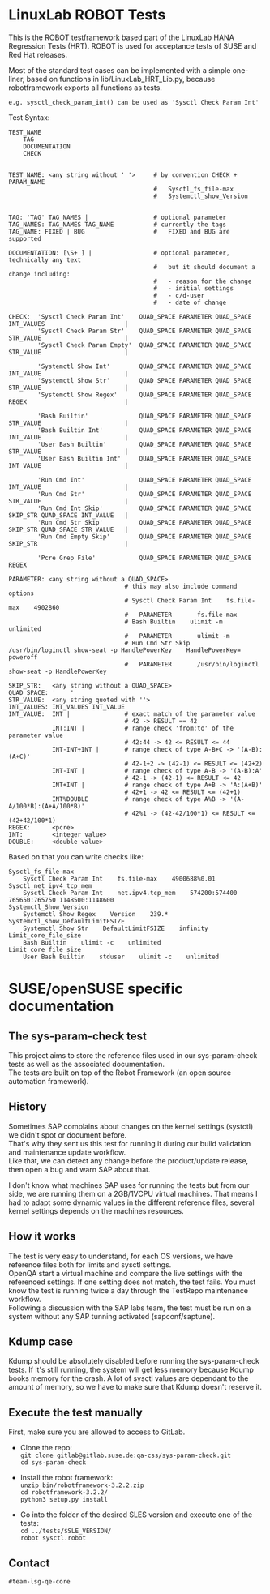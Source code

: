 # LinuxLab ROBOT Tests
This is the [ROBOT testframework](https://robotframework.org/) based part of the LinuxLab HANA Regression Tests (HRT).
ROBOT is used for acceptance tests of SUSE and Red Hat releases.

Most of the standard test cases can be implemented with a simple one-liner, based on functions in lib/LinuxLab_HRT_Lib.py, because robotframework exports all functions as tests.

    e.g. sysctl_check_param_int() can be used as 'Sysctl Check Param Int'



Test Syntax:

    TEST_NAME
        TAG
        DOCUMENTATION
        CHECK


    TEST_NAME: <any string without ' '>     # by convention CHECK + PARAM_NAME
                                            #   Sysctl_fs_file-max
                                            #   Systemctl_show_Version


    TAG: 'TAG' TAG_NAMES |                  # optional parameter
    TAG_NAMES: TAG_NAMES TAG_NAME           # currently the tags
    TAG_NAME: FIXED | BUG                   #   FIXED and BUG are supported

    DOCUMENTATION: [\S+ ] |                 # optional parameter, technically any text
                                            #   but it should document a change including:
                                            #   - reason for the change
                                            #   - initial settings
                                            #   - c/d-user
                                            #   - date of change

    CHECK:  'Sysctl Check Param Int'    QUAD_SPACE PARAMETER QUAD_SPACE INT_VALUES                      |
            'Sysctl Check Param Str'    QUAD_SPACE PARAMETER QUAD_SPACE STR_VALUE                       |
            'Sysctl Check Param Empty'  QUAD_SPACE PARAMETER QUAD_SPACE STR_VALUE                       |

            'Systemctl Show Int'        QUAD_SPACE PARAMETER QUAD_SPACE INT_VALUE                       |
            'Systemctl Show Str'        QUAD_SPACE PARAMETER QUAD_SPACE STR_VALUE                       |
            'Systemctl Show Regex'      QUAD_SPACE PARAMETER QUAD_SPACE REGEX                           |

            'Bash Builtin'              QUAD_SPACE PARAMETER QUAD_SPACE STR_VALUE                       |
            'Bash Builtin Int'          QUAD_SPACE PARAMETER QUAD_SPACE INT_VALUE                       |
            'User Bash Builtin'         QUAD_SPACE PARAMETER QUAD_SPACE STR_VALUE                       |
            'User Bash Builtin Int'     QUAD_SPACE PARAMETER QUAD_SPACE INT_VALUE                       |

            'Run Cmd Int'               QUAD_SPACE PARAMETER QUAD_SPACE INT_VALUE                       |
            'Run Cmd Str'               QUAD_SPACE PARAMETER QUAD_SPACE STR_VALUE                       |
            'Run Cmd Int Skip'          QUAD_SPACE PARAMETER QUAD_SPACE SKIP_STR QUAD_SPACE INT_VALUE   |
            'Run Cmd Str Skip'          QUAD_SPACE PARAMETER QUAD_SPACE SKIP_STR QUAD_SPACE STR_VALUE   |
            'Run Cmd Empty Skip'        QUAD_SPACE PARAMETER QUAD_SPACE SKIP_STR                        |

            'Pcre Grep File'            QUAD_SPACE PARAMETER QUAD_SPACE REGEX

    PARAMETER: <any string without a QUAD_SPACE>
                                    # this may also include command options
                                    # Sysctl Check Param Int    fs.file-max    4902860
                                    #   PARAMETER       fs.file-max
                                    # Bash Builtin    ulimit -m    unlimited
                                    #   PARAMETER       ulimit -m
                                    # Run Cmd Str Skip    /usr/bin/loginctl show-seat -p HandlePowerKey    HandlePowerKey=    poweroff
                                    #   PARAMETER       /usr/bin/loginctl show-seat -p HandlePowerKey

    SKIP_STR:   <any string without a QUAD_SPACE>
    QUAD_SPACE: '    '
    STR_VALUE:  <any string quoted with ''>
    INT_VALUES: INT_VALUES INT_VALUE
    INT_VALUE:  INT |               # exact match of the parameter value
                                    # 42 -> RESULT == 42
                INT:INT |           # range check 'from:to' of the parameter value
                                    # 42:44 -> 42 <= RESULT <= 44
                INT-INT+INT |       # range check of type A-B+C -> '(A-B):(A+C)'
                                    # 42-1+2 -> (42-1) <= RESULT <= (42+2)
                INT-INT |           # range check of type A-B -> '(A-B):A'
                                    # 42-1 -> (42-1) <= RESULT <= 42
                INT+INT |           # range check of type A+B -> 'A:(A+B)'
                                    # 42+1 -> 42 <= RESULT <= (42+1)
                INT%DOUBLE          # range check of type A%B -> '(A-A/100*B):(A+A/100*B)'
                                    # 42%1 -> (42-42/100*1) <= RESULT <= (42+42/100*1)
    REGEX:      <pcre>
    INT:        <integer value>
    DOUBLE:     <double value>

Based on that you can write checks like:

    Sysctl_fs_file-max
        Sysctl Check Param Int    fs.file-max    4900688%0.01
    Sysctl_net_ipv4_tcp_mem
        Sysctl Check Param Int    net.ipv4.tcp_mem    574200:574400 765650:765750 1148500:1148600
    Systemctl_Show_Version
        Systemctl Show Regex    Version    239.*
    Systemctl_show_DefaultLimitFSIZE
        Systemctl Show Str    DefaultLimitFSIZE    infinity
    Limit_core_file_size
        Bash Builtin    ulimit -c    unlimited
    Limit_core_file_size
        User Bash Builtin    stduser    ulimit -c    unlimited

# SUSE/openSUSE specific documentation

## The sys-param-check test
 
 This project aims to store the reference files used in our sys-param-check tests as well as the associated documentation.<br>
 The tests are built on top of the Robot Framework (an open source automation framework).
 
 ## History
 Sometimes SAP complains about changes on the kernel settings (systctl) we didn't spot or document before.<br>
 That's why they sent us this test for running it during our build validation and maintenance update workflow.<br>
 Like that, we can detect any change before the product/update release, then open a bug and warn SAP about that.

 I don't know what machines SAP uses for running the tests but from our side, we are running them on a 2GB/1VCPU virtual machines.
 That means I had to adapt some dynamic values in the different reference files, several kernel settings depends on the machines resources.
 
 ## How it works
 The test is very easy to understand, for each OS versions, we have reference files both for limits and sysctl settings.<br>
 OpenQA start a virtual machine and compare the live settings with the referenced settings. If one setting does not match, the test fails. You must know the test is running twice a day through the TestRepo maintenance workflow.<br>
 Following a discussion with the SAP labs team, the test must be run on a system without any SAP tunning activated (sapconf/saptune).

 ## Kdump case
 Kdump should be absolutely disabled before running the sys-param-check tests.
 If it's still running, the system will get less memory because Kdump books memory for the crash.
 A lot of sysctl values are dependant to the amount of memory, so we have to make sure that Kdump doesn't reserve it.

 ## Execute the test manually
 First, make sure you are allowed to access to GitLab.

 - Clone the repo:<br>
 `git clone gitlab@gitlab.suse.de:qa-css/sys-param-check.git`<br>
 `cd sys-param-check`

 - Install the robot framework:<br>
 `unzip bin/robotframework-3.2.2.zip`<br>
 `cd robotframework-3.2.2/`<br>
 `python3 setup.py install`

 - Go into the folder of the desired SLES version and execute one of the tests:<br>
 `cd ../tests/$SLE_VERSION/`<br>
 `robot sysctl.robot`

 ## Contact
 `#team-lsg-qe-core`
